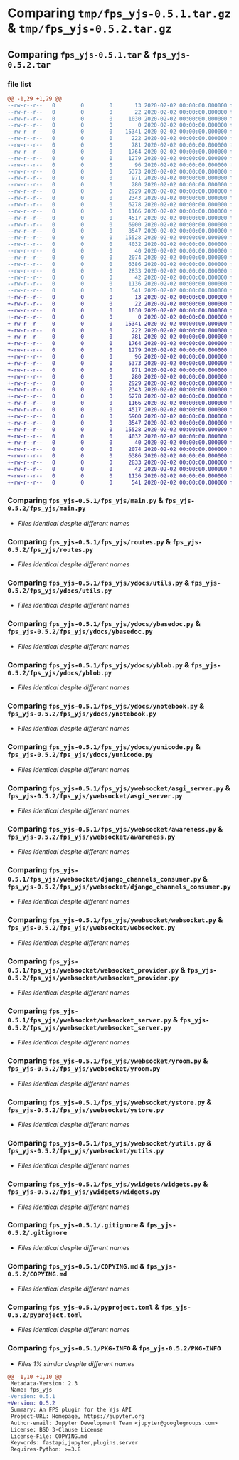# Comparing `tmp/fps_yjs-0.5.1.tar.gz` & `tmp/fps_yjs-0.5.2.tar.gz`

## Comparing `fps_yjs-0.5.1.tar` & `fps_yjs-0.5.2.tar`

### file list

```diff
@@ -1,29 +1,29 @@
--rw-r--r--   0        0        0       13 2020-02-02 00:00:00.000000 fps_yjs-0.5.1/MANIFEST.in
--rw-r--r--   0        0        0       22 2020-02-02 00:00:00.000000 fps_yjs-0.5.1/fps_yjs/__init__.py
--rw-r--r--   0        0        0     1030 2020-02-02 00:00:00.000000 fps_yjs-0.5.1/fps_yjs/main.py
--rw-r--r--   0        0        0        0 2020-02-02 00:00:00.000000 fps_yjs-0.5.1/fps_yjs/py.typed
--rw-r--r--   0        0        0    15341 2020-02-02 00:00:00.000000 fps_yjs-0.5.1/fps_yjs/routes.py
--rw-r--r--   0        0        0      222 2020-02-02 00:00:00.000000 fps_yjs-0.5.1/fps_yjs/ydocs/__init__.py
--rw-r--r--   0        0        0      781 2020-02-02 00:00:00.000000 fps_yjs-0.5.1/fps_yjs/ydocs/utils.py
--rw-r--r--   0        0        0     1764 2020-02-02 00:00:00.000000 fps_yjs-0.5.1/fps_yjs/ydocs/ybasedoc.py
--rw-r--r--   0        0        0     1279 2020-02-02 00:00:00.000000 fps_yjs-0.5.1/fps_yjs/ydocs/yblob.py
--rw-r--r--   0        0        0       96 2020-02-02 00:00:00.000000 fps_yjs-0.5.1/fps_yjs/ydocs/yfile.py
--rw-r--r--   0        0        0     5373 2020-02-02 00:00:00.000000 fps_yjs-0.5.1/fps_yjs/ydocs/ynotebook.py
--rw-r--r--   0        0        0      971 2020-02-02 00:00:00.000000 fps_yjs-0.5.1/fps_yjs/ydocs/yunicode.py
--rw-r--r--   0        0        0      280 2020-02-02 00:00:00.000000 fps_yjs-0.5.1/fps_yjs/ywebsocket/__init__.py
--rw-r--r--   0        0        0     2929 2020-02-02 00:00:00.000000 fps_yjs-0.5.1/fps_yjs/ywebsocket/asgi_server.py
--rw-r--r--   0        0        0     2343 2020-02-02 00:00:00.000000 fps_yjs-0.5.1/fps_yjs/ywebsocket/awareness.py
--rw-r--r--   0        0        0     6278 2020-02-02 00:00:00.000000 fps_yjs-0.5.1/fps_yjs/ywebsocket/django_channels_consumer.py
--rw-r--r--   0        0        0     1166 2020-02-02 00:00:00.000000 fps_yjs-0.5.1/fps_yjs/ywebsocket/websocket.py
--rw-r--r--   0        0        0     4517 2020-02-02 00:00:00.000000 fps_yjs-0.5.1/fps_yjs/ywebsocket/websocket_provider.py
--rw-r--r--   0        0        0     6900 2020-02-02 00:00:00.000000 fps_yjs-0.5.1/fps_yjs/ywebsocket/websocket_server.py
--rw-r--r--   0        0        0     8547 2020-02-02 00:00:00.000000 fps_yjs-0.5.1/fps_yjs/ywebsocket/yroom.py
--rw-r--r--   0        0        0    15528 2020-02-02 00:00:00.000000 fps_yjs-0.5.1/fps_yjs/ywebsocket/ystore.py
--rw-r--r--   0        0        0     4032 2020-02-02 00:00:00.000000 fps_yjs-0.5.1/fps_yjs/ywebsocket/yutils.py
--rw-r--r--   0        0        0       40 2020-02-02 00:00:00.000000 fps_yjs-0.5.1/fps_yjs/ywidgets/__init__.py
--rw-r--r--   0        0        0     2074 2020-02-02 00:00:00.000000 fps_yjs-0.5.1/fps_yjs/ywidgets/widgets.py
--rw-r--r--   0        0        0     6386 2020-02-02 00:00:00.000000 fps_yjs-0.5.1/.gitignore
--rw-r--r--   0        0        0     2833 2020-02-02 00:00:00.000000 fps_yjs-0.5.1/COPYING.md
--rw-r--r--   0        0        0       42 2020-02-02 00:00:00.000000 fps_yjs-0.5.1/README.md
--rw-r--r--   0        0        0     1136 2020-02-02 00:00:00.000000 fps_yjs-0.5.1/pyproject.toml
--rw-r--r--   0        0        0      541 2020-02-02 00:00:00.000000 fps_yjs-0.5.1/PKG-INFO
+-rw-r--r--   0        0        0       13 2020-02-02 00:00:00.000000 fps_yjs-0.5.2/MANIFEST.in
+-rw-r--r--   0        0        0       22 2020-02-02 00:00:00.000000 fps_yjs-0.5.2/fps_yjs/__init__.py
+-rw-r--r--   0        0        0     1030 2020-02-02 00:00:00.000000 fps_yjs-0.5.2/fps_yjs/main.py
+-rw-r--r--   0        0        0        0 2020-02-02 00:00:00.000000 fps_yjs-0.5.2/fps_yjs/py.typed
+-rw-r--r--   0        0        0    15341 2020-02-02 00:00:00.000000 fps_yjs-0.5.2/fps_yjs/routes.py
+-rw-r--r--   0        0        0      222 2020-02-02 00:00:00.000000 fps_yjs-0.5.2/fps_yjs/ydocs/__init__.py
+-rw-r--r--   0        0        0      781 2020-02-02 00:00:00.000000 fps_yjs-0.5.2/fps_yjs/ydocs/utils.py
+-rw-r--r--   0        0        0     1764 2020-02-02 00:00:00.000000 fps_yjs-0.5.2/fps_yjs/ydocs/ybasedoc.py
+-rw-r--r--   0        0        0     1279 2020-02-02 00:00:00.000000 fps_yjs-0.5.2/fps_yjs/ydocs/yblob.py
+-rw-r--r--   0        0        0       96 2020-02-02 00:00:00.000000 fps_yjs-0.5.2/fps_yjs/ydocs/yfile.py
+-rw-r--r--   0        0        0     5373 2020-02-02 00:00:00.000000 fps_yjs-0.5.2/fps_yjs/ydocs/ynotebook.py
+-rw-r--r--   0        0        0      971 2020-02-02 00:00:00.000000 fps_yjs-0.5.2/fps_yjs/ydocs/yunicode.py
+-rw-r--r--   0        0        0      280 2020-02-02 00:00:00.000000 fps_yjs-0.5.2/fps_yjs/ywebsocket/__init__.py
+-rw-r--r--   0        0        0     2929 2020-02-02 00:00:00.000000 fps_yjs-0.5.2/fps_yjs/ywebsocket/asgi_server.py
+-rw-r--r--   0        0        0     2343 2020-02-02 00:00:00.000000 fps_yjs-0.5.2/fps_yjs/ywebsocket/awareness.py
+-rw-r--r--   0        0        0     6278 2020-02-02 00:00:00.000000 fps_yjs-0.5.2/fps_yjs/ywebsocket/django_channels_consumer.py
+-rw-r--r--   0        0        0     1166 2020-02-02 00:00:00.000000 fps_yjs-0.5.2/fps_yjs/ywebsocket/websocket.py
+-rw-r--r--   0        0        0     4517 2020-02-02 00:00:00.000000 fps_yjs-0.5.2/fps_yjs/ywebsocket/websocket_provider.py
+-rw-r--r--   0        0        0     6900 2020-02-02 00:00:00.000000 fps_yjs-0.5.2/fps_yjs/ywebsocket/websocket_server.py
+-rw-r--r--   0        0        0     8547 2020-02-02 00:00:00.000000 fps_yjs-0.5.2/fps_yjs/ywebsocket/yroom.py
+-rw-r--r--   0        0        0    15528 2020-02-02 00:00:00.000000 fps_yjs-0.5.2/fps_yjs/ywebsocket/ystore.py
+-rw-r--r--   0        0        0     4032 2020-02-02 00:00:00.000000 fps_yjs-0.5.2/fps_yjs/ywebsocket/yutils.py
+-rw-r--r--   0        0        0       40 2020-02-02 00:00:00.000000 fps_yjs-0.5.2/fps_yjs/ywidgets/__init__.py
+-rw-r--r--   0        0        0     2074 2020-02-02 00:00:00.000000 fps_yjs-0.5.2/fps_yjs/ywidgets/widgets.py
+-rw-r--r--   0        0        0     6386 2020-02-02 00:00:00.000000 fps_yjs-0.5.2/.gitignore
+-rw-r--r--   0        0        0     2833 2020-02-02 00:00:00.000000 fps_yjs-0.5.2/COPYING.md
+-rw-r--r--   0        0        0       42 2020-02-02 00:00:00.000000 fps_yjs-0.5.2/README.md
+-rw-r--r--   0        0        0     1136 2020-02-02 00:00:00.000000 fps_yjs-0.5.2/pyproject.toml
+-rw-r--r--   0        0        0      541 2020-02-02 00:00:00.000000 fps_yjs-0.5.2/PKG-INFO
```

### Comparing `fps_yjs-0.5.1/fps_yjs/main.py` & `fps_yjs-0.5.2/fps_yjs/main.py`

 * *Files identical despite different names*

### Comparing `fps_yjs-0.5.1/fps_yjs/routes.py` & `fps_yjs-0.5.2/fps_yjs/routes.py`

 * *Files identical despite different names*

### Comparing `fps_yjs-0.5.1/fps_yjs/ydocs/utils.py` & `fps_yjs-0.5.2/fps_yjs/ydocs/utils.py`

 * *Files identical despite different names*

### Comparing `fps_yjs-0.5.1/fps_yjs/ydocs/ybasedoc.py` & `fps_yjs-0.5.2/fps_yjs/ydocs/ybasedoc.py`

 * *Files identical despite different names*

### Comparing `fps_yjs-0.5.1/fps_yjs/ydocs/yblob.py` & `fps_yjs-0.5.2/fps_yjs/ydocs/yblob.py`

 * *Files identical despite different names*

### Comparing `fps_yjs-0.5.1/fps_yjs/ydocs/ynotebook.py` & `fps_yjs-0.5.2/fps_yjs/ydocs/ynotebook.py`

 * *Files identical despite different names*

### Comparing `fps_yjs-0.5.1/fps_yjs/ydocs/yunicode.py` & `fps_yjs-0.5.2/fps_yjs/ydocs/yunicode.py`

 * *Files identical despite different names*

### Comparing `fps_yjs-0.5.1/fps_yjs/ywebsocket/asgi_server.py` & `fps_yjs-0.5.2/fps_yjs/ywebsocket/asgi_server.py`

 * *Files identical despite different names*

### Comparing `fps_yjs-0.5.1/fps_yjs/ywebsocket/awareness.py` & `fps_yjs-0.5.2/fps_yjs/ywebsocket/awareness.py`

 * *Files identical despite different names*

### Comparing `fps_yjs-0.5.1/fps_yjs/ywebsocket/django_channels_consumer.py` & `fps_yjs-0.5.2/fps_yjs/ywebsocket/django_channels_consumer.py`

 * *Files identical despite different names*

### Comparing `fps_yjs-0.5.1/fps_yjs/ywebsocket/websocket.py` & `fps_yjs-0.5.2/fps_yjs/ywebsocket/websocket.py`

 * *Files identical despite different names*

### Comparing `fps_yjs-0.5.1/fps_yjs/ywebsocket/websocket_provider.py` & `fps_yjs-0.5.2/fps_yjs/ywebsocket/websocket_provider.py`

 * *Files identical despite different names*

### Comparing `fps_yjs-0.5.1/fps_yjs/ywebsocket/websocket_server.py` & `fps_yjs-0.5.2/fps_yjs/ywebsocket/websocket_server.py`

 * *Files identical despite different names*

### Comparing `fps_yjs-0.5.1/fps_yjs/ywebsocket/yroom.py` & `fps_yjs-0.5.2/fps_yjs/ywebsocket/yroom.py`

 * *Files identical despite different names*

### Comparing `fps_yjs-0.5.1/fps_yjs/ywebsocket/ystore.py` & `fps_yjs-0.5.2/fps_yjs/ywebsocket/ystore.py`

 * *Files identical despite different names*

### Comparing `fps_yjs-0.5.1/fps_yjs/ywebsocket/yutils.py` & `fps_yjs-0.5.2/fps_yjs/ywebsocket/yutils.py`

 * *Files identical despite different names*

### Comparing `fps_yjs-0.5.1/fps_yjs/ywidgets/widgets.py` & `fps_yjs-0.5.2/fps_yjs/ywidgets/widgets.py`

 * *Files identical despite different names*

### Comparing `fps_yjs-0.5.1/.gitignore` & `fps_yjs-0.5.2/.gitignore`

 * *Files identical despite different names*

### Comparing `fps_yjs-0.5.1/COPYING.md` & `fps_yjs-0.5.2/COPYING.md`

 * *Files identical despite different names*

### Comparing `fps_yjs-0.5.1/pyproject.toml` & `fps_yjs-0.5.2/pyproject.toml`

 * *Files identical despite different names*

### Comparing `fps_yjs-0.5.1/PKG-INFO` & `fps_yjs-0.5.2/PKG-INFO`

 * *Files 1% similar despite different names*

```diff
@@ -1,10 +1,10 @@
 Metadata-Version: 2.3
 Name: fps_yjs
-Version: 0.5.1
+Version: 0.5.2
 Summary: An FPS plugin for the Yjs API
 Project-URL: Homepage, https://jupyter.org
 Author-email: Jupyter Development Team <jupyter@googlegroups.com>
 License: BSD 3-Clause License
 License-File: COPYING.md
 Keywords: fastapi,jupyter,plugins,server
 Requires-Python: >=3.8
```

